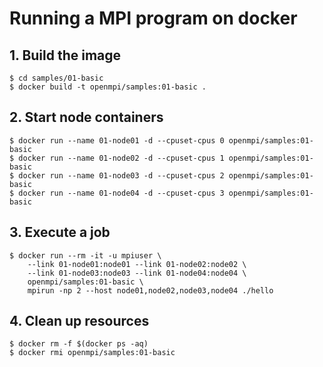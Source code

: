 # Running a MPI program on docker

## 1. Build the image

```
$ cd samples/01-basic
$ docker build -t openmpi/samples:01-basic .
```

## 2. Start node containers

```
$ docker run --name 01-node01 -d --cpuset-cpus 0 openmpi/samples:01-basic
$ docker run --name 01-node02 -d --cpuset-cpus 1 openmpi/samples:01-basic
$ docker run --name 01-node03 -d --cpuset-cpus 2 openmpi/samples:01-basic
$ docker run --name 01-node04 -d --cpuset-cpus 3 openmpi/samples:01-basic
```

## 3. Execute a job

```
$ docker run --rm -it -u mpiuser \
    --link 01-node01:node01 --link 01-node02:node02 \
    --link 01-node03:node03 --link 01-node04:node04 \
    openmpi/samples:01-basic \
    mpirun -np 2 --host node01,node02,node03,node04 ./hello
```

## 4. Clean up resources

```
$ docker rm -f $(docker ps -aq)
$ docker rmi openmpi/samples:01-basic
```
